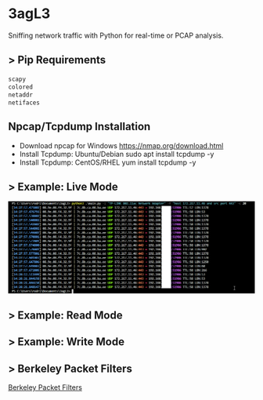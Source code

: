 # 3agL3
Sniffing network traffic with Python for real-time or PCAP analysis.

## > Pip Requirements
```
scapy
colored
netaddr
netifaces
```

## Npcap/Tcpdump Installation
- Download npcap for Windows
https://nmap.org/download.html
- Install Tcpdump: Ubuntu/Debian
sudo apt install tcpdump -y
- Install Tcpdump: CentOS/RHEL
yum install tcpdump -y

## > Example: Live Mode
![live_mode](images/live_mode.png)

## > Example: Read Mode

## > Example: Write Mode

## > Berkeley Packet Filters
[Berkeley Packet Filters](https://www.ibm.com/support/knowledgecenter/en/SS42VS_7.3.3/com.ibm.qradar.doc/c_forensics_bpf.html)
